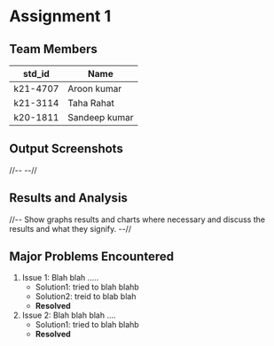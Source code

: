 # Assignment 1
## Team Members
|std_id|Name|
|--------|-|
|k21-4707|Aroon kumar|
|k21-3114|Taha Rahat|
|k20-1811|Sandeep kumar|
## Output Screenshots
//-- --//
## Results and Analysis
//-- Show graphs results and charts where necessary and discuss the results and what they signify. --// 
## Major Problems Encountered
1. Issue 1: Blah blah .....
    - Solution1: tried to blah blahb
    - Solution2: treid to blab blah
    - **Resolved**
3. Issue 2: Blah blah blah ....
    - Solution1: tried to blah blahb
    - **Resolved**
